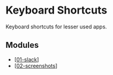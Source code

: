 # Keyboard Shortcuts

Keyboard shortcuts for lesser used apps.

Modules
---

- [[01-slack]]
- [[02-screenshots]]

[//begin]: # "Autogenerated link references for markdown compatibility"
[01-slack]: 01-slack.md "Slack"
[02-screenshots]: 02-screenshots.md "Screenshots"
[//end]: # "Autogenerated link references"
